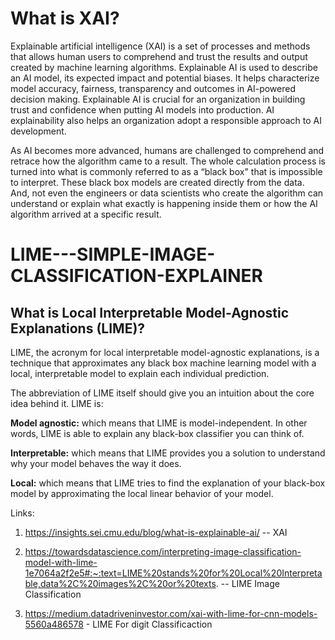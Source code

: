 # What is XAI?

Explainable artificial intelligence (XAI) is a set of processes and methods that allows human users to comprehend and trust the results and output created by machine learning algorithms. Explainable AI is used to describe an AI model, its expected impact and potential biases. It helps characterize model accuracy, fairness, transparency and outcomes in AI-powered decision making. Explainable AI is crucial for an organization in building trust and confidence when putting AI models into production. AI explainability also helps an organization adopt a responsible approach to AI development.

As AI becomes more advanced, humans are challenged to comprehend and retrace how the algorithm came to a result. The whole calculation process is turned into what is commonly referred to as a “black box" that is impossible to interpret. These black box models are created directly from the data. And, not even the engineers or data scientists who create the algorithm can understand or explain what exactly is happening inside them or how the AI algorithm arrived at a specific result.



# LIME---SIMPLE-IMAGE-CLASSIFICATION-EXPLAINER

## What is Local Interpretable Model-Agnostic Explanations (LIME)?

LIME, the acronym for local interpretable model-agnostic explanations, is a technique that approximates any black box machine learning model with a local, interpretable model to explain each individual prediction. 

The abbreviation of LIME itself should give you an intuition about the core idea behind it. LIME is:

**Model agnostic:** which means that LIME is model-independent. In other words, LIME is able to explain any black-box classifier you can think of.

**Interpretable:** which means that LIME provides you a solution to understand why your model behaves the way it does.

**Local:** which means that LIME tries to find the explanation of your black-box model by approximating the local linear behavior of your model.

Links: 
1. https://insights.sei.cmu.edu/blog/what-is-explainable-ai/  -- XAI

2. https://towardsdatascience.com/interpreting-image-classification-model-with-lime-1e7064a2f2e5#:~:text=LIME%20stands%20for%20Local%20Interpretable,data%2C%20images%2C%20or%20texts. -- LIME Image Classification

3. https://medium.datadriveninvestor.com/xai-with-lime-for-cnn-models-5560a486578  - LIME For digit Classificaction
